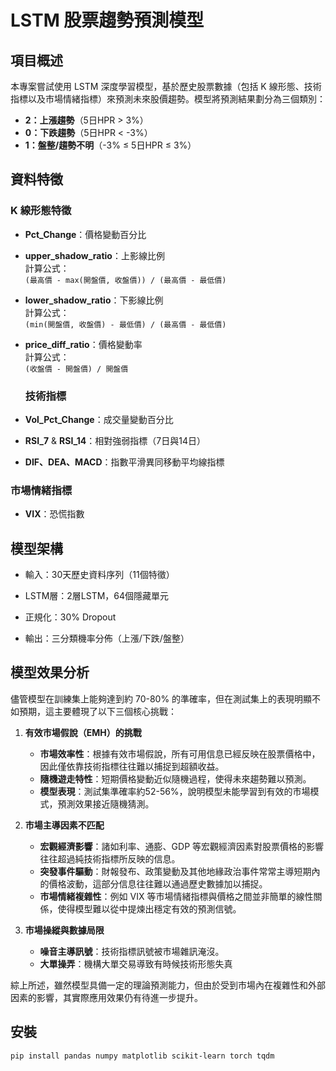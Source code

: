 # LSTM 股票趨勢預測模型

## 項目概述
本專案嘗試使用 LSTM 深度學習模型，基於歷史股票數據（包括 K 線形態、技術指標以及市場情緒指標）來預測未來股價趨勢。模型將預測結果劃分為三個類別：
- **2：上漲趨勢**（5日HPR > 3%）
- **0：下跌趨勢**（5日HPR < -3%）
- **1：盤整/趨勢不明**（-3% ≤ 5日HPR ≤ 3%）

## 資料特徵

### K 線形態特徵
- **Pct_Change**：價格變動百分比
- **upper_shadow_ratio**：上影線比例  
  計算公式：  
  `(最高價 - max(開盤價, 收盤價)) / (最高價 - 最低價)`
- **lower_shadow_ratio**：下影線比例  
  計算公式：  
  `(min(開盤價, 收盤價) - 最低價) / (最高價 - 最低價)`
- **price_diff_ratio**：價格變動率  
  計算公式：  
  `(收盤價 - 開盤價) / 開盤價`
  
  ### 技術指標
- **Vol_Pct_Change**：成交量變動百分比
- **RSI_7** & **RSI_14**：相對強弱指標（7日與14日）
- **DIF、DEA、MACD**：指數平滑異同移動平均線指標

### 市場情緒指標
- **VIX**：恐慌指數

## 模型架構

- 輸入：30天歷史資料序列（11個特徵）

- LSTM層：2層LSTM，64個隱藏單元

- 正規化：30% Dropout

- 輸出：三分類機率分佈（上漲/下跌/盤整）

## 模型效果分析

儘管模型在訓練集上能夠達到約 70-80% 的準確率，但在測試集上的表現明顯不如預期，這主要體現了以下三個核心挑戰：

1. **有效市場假說（EMH）的挑戰**
   
   - **市場效率性**：根據有效市場假說，所有可用信息已經反映在股票價格中，因此僅依靠技術指標往往難以捕捉到超額收益。
   - **隨機遊走特性**：短期價格變動近似隨機過程，使得未來趨勢難以預測。  
   - **模型表現**：測試集準確率約52-56%，說明模型未能學習到有效的市場模式，預測效果接近隨機猜測。

2. **市場主導因素不匹配**

   - **宏觀經濟影響**：諸如利率、通膨、GDP 等宏觀經濟因素對股票價格的影響往往超過純技術指標所反映的信息。  
   - **突發事件驅動**：財報發布、政策變動及其他地緣政治事件常常主導短期內的價格波動，這部分信息往往難以通過歷史數據加以捕捉。  
   - **市場情緒複雜性**：例如 VIX 等市場情緒指標與價格之間並非簡單的線性關係，使得模型難以從中提煉出穩定有效的預測信號。

3. **市場操縱與數據局限**

   - **噪音主導訊號**：技術指標訊號被市場雜訊淹沒。
   - **大單操弄**：機構大單交易導致有時候技術形態失真


綜上所述，雖然模型具備一定的理論預測能力，但由於受到市場內在複雜性和外部因素的影響，其實際應用效果仍有待進一步提升。

## 安裝

```
pip install pandas numpy matplotlib scikit-learn torch tqdm
```
